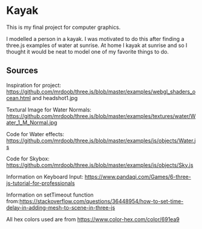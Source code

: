 # Kayak
This is my final project for computer graphics.

I modelled a person in a kayak. I was motivated to do this after finding a three.js examples of water at sunrise. At home I kayak at sunrise and so I thought it would be neat to model one of my favorite things to do.


## Sources
Inspiration for project: https://github.com/mrdoob/three.js/blob/master/examples/webgl_shaders_ocean.html and headshot1.jpg

Textural Image for Water Normals: https://github.com/mrdoob/three.js/blob/master/examples/textures/water/Water_1_M_Normal.jpg

Code for Water effects: https://github.com/mrdoob/three.js/blob/master/examples/js/objects/Water.js

Code for Skybox: https://github.com/mrdoob/three.js/blob/master/examples/js/objects/Sky.js

Information on Keyboard Input: https://www.pandaqi.com/Games/6-three-js-tutorial-for-professionals

Information on setTimeout function from:https://stackoverflow.com/questions/36448954/how-to-set-time-delay-in-adding-mesh-to-scene-in-three-js

All hex colors used are from https://www.color-hex.com/color/691ea9
